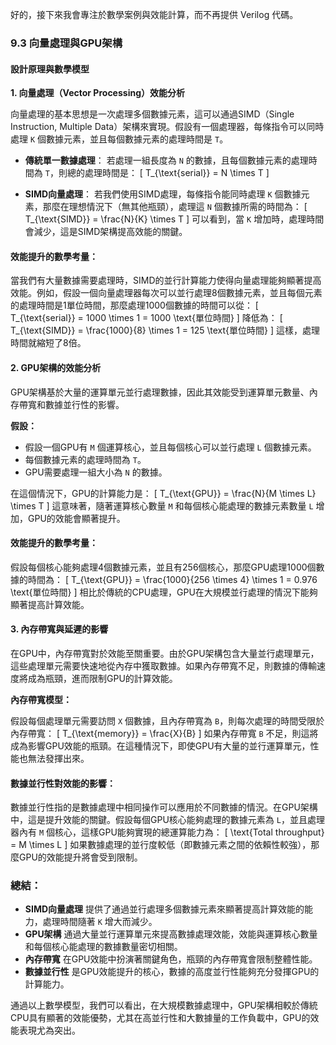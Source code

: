 好的，接下來我會專注於數學案例與效能計算，而不再提供 Verilog 代碼。

### 9.3 向量處理與GPU架構

#### 設計原理與數學模型

**1. 向量處理（Vector Processing）效能分析**

向量處理的基本思想是一次處理多個數據元素，這可以通過SIMD（Single Instruction, Multiple Data）架構來實現。假設有一個處理器，每條指令可以同時處理 `K` 個數據元素，並且每個數據元素的處理時間是 `T`。

- **傳統單一數據處理**：
  若處理一組長度為 `N` 的數據，且每個數據元素的處理時間為 `T`，則總的處理時間是：
  \[
  T_{\text{serial}} = N \times T
  \]

- **SIMD向量處理**：
  若我們使用SIMD處理，每條指令能同時處理 `K` 個數據元素，那麼在理想情況下（無其他瓶頸），處理這 `N` 個數據所需的時間為：
  \[
  T_{\text{SIMD}} = \frac{N}{K} \times T
  \]
  可以看到，當 `K` 增加時，處理時間會減少，這是SIMD架構提高效能的關鍵。

#### **效能提升的數學考量：**
當我們有大量數據需要處理時，SIMD的並行計算能力使得向量處理能夠顯著提高效能。例如，假設一個向量處理器每次可以並行處理8個數據元素，並且每個元素的處理時間是1單位時間，那麼處理1000個數據的時間可以從：
\[
T_{\text{serial}} = 1000 \times 1 = 1000 \text{單位時間}
\]
降低為：
\[
T_{\text{SIMD}} = \frac{1000}{8} \times 1 = 125 \text{單位時間}
\]
這樣，處理時間就縮短了8倍。

#### **2. GPU架構的效能分析**

GPU架構基於大量的運算單元並行處理數據，因此其效能受到運算單元數量、內存帶寬和數據並行性的影響。

**假設：**

- 假設一個GPU有 `M` 個運算核心，並且每個核心可以並行處理 `L` 個數據元素。
- 每個數據元素的處理時間為 `T`。
- GPU需要處理一組大小為 `N` 的數據。

在這個情況下，GPU的計算能力是：
\[
T_{\text{GPU}} = \frac{N}{M \times L} \times T
\]
這意味著，隨著運算核心數量 `M` 和每個核心能處理的數據元素數量 `L` 增加，GPU的效能會顯著提升。

#### **效能提升的數學考量：**
假設每個核心能夠處理4個數據元素，並且有256個核心，那麼GPU處理1000個數據的時間為：
\[
T_{\text{GPU}} = \frac{1000}{256 \times 4} \times 1 = 0.976 \text{單位時間}
\]
相比於傳統的CPU處理，GPU在大規模並行處理的情況下能夠顯著提高計算效能。

#### **3. 內存帶寬與延遲的影響**

在GPU中，內存帶寬對於效能至關重要。由於GPU架構包含大量並行處理單元，這些處理單元需要快速地從內存中獲取數據。如果內存帶寬不足，則數據的傳輸速度將成為瓶頸，進而限制GPU的計算效能。

**內存帶寬模型：**

假設每個處理單元需要訪問 `X` 個數據，且內存帶寬為 `B`，則每次處理的時間受限於內存帶寬：
\[
T_{\text{memory}} = \frac{X}{B}
\]
如果內存帶寬 `B` 不足，則這將成為影響GPU效能的瓶頸。在這種情況下，即使GPU有大量的並行運算單元，性能也無法發揮出來。

#### **數據並行性對效能的影響：**

數據並行性指的是數據處理中相同操作可以應用於不同數據的情況。在GPU架構中，這是提升效能的關鍵。假設每個GPU核心能夠處理的數據元素為 `L`，並且處理器內有 `M` 個核心，這樣GPU能夠實現的總運算能力為：
\[
\text{Total throughput} = M \times L
\]
如果數據處理的並行度較低（即數據元素之間的依賴性較強），那麼GPU的效能提升將會受到限制。

### 總結：

- **SIMD向量處理** 提供了通過並行處理多個數據元素來顯著提高計算效能的能力，處理時間隨著 `K` 增大而減少。
- **GPU架構** 通過大量並行運算單元來提高數據處理效能，效能與運算核心數量和每個核心能處理的數據數量密切相關。
- **內存帶寬** 在GPU效能中扮演著關鍵角色，瓶頸的內存帶寬會限制整體性能。
- **數據並行性** 是GPU效能提升的核心，數據的高度並行性能夠充分發揮GPU的計算能力。

通過以上數學模型，我們可以看出，在大規模數據處理中，GPU架構相較於傳統CPU具有顯著的效能優勢，尤其在高並行性和大數據量的工作負載中，GPU的效能表現尤為突出。